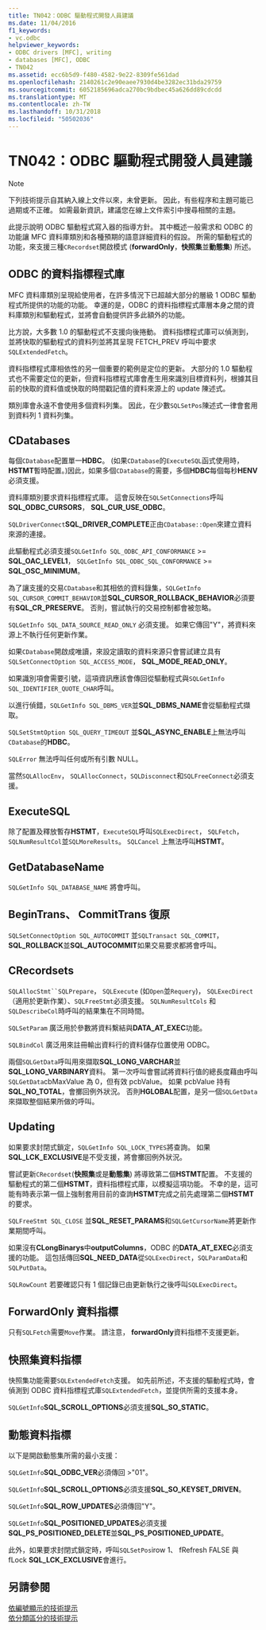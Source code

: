 ```yaml
---
title: TN042：ODBC 驅動程式開發人員建議
ms.date: 11/04/2016
f1_keywords:
- vc.odbc
helpviewer_keywords:
- ODBC drivers [MFC], writing
- databases [MFC], ODBC
- TN042
ms.assetid: ecc6b5d9-f480-4582-9e22-8309fe561dad
ms.openlocfilehash: 2140261c2e90eaee7930d4be3282ec31bda29759
ms.sourcegitcommit: 6052185696adca270bc9bdbec45a626dd89cdcdd
ms.translationtype: MT
ms.contentlocale: zh-TW
ms.lasthandoff: 10/31/2018
ms.locfileid: "50502036"
---
```

# <a name="tn042-odbc-driver-developer-recommendations"></a>TN042：ODBC 驅動程式開發人員建議

> [!NOTE]
>  下列技術提示自其納入線上文件以來，未曾更新。 因此，有些程序和主題可能已過期或不正確。 如需最新資訊，建議您在線上文件索引中搜尋相關的主題。

此提示說明 ODBC 驅動程式寫入器的指導方針。 其中概述一般需求和 ODBC 的功能讓 MFC 資料庫類別和各種預期的語意詳細資料的假設。 所需的驅動程式的功能，來支援三種`CRecordset`開啟模式 (**forwardOnly**，**快照集**並**動態集**) 所述。

## <a name="odbcs-cursor-library"></a>ODBC 的資料指標程式庫

MFC 資料庫類別呈現給使用者，在許多情況下已超越大部分的層級 1 ODBC 驅動程式所提供的功能的功能。 幸運的是，ODBC 的資料指標程式庫層本身之間的資料庫類別和驅動程式，並將會自動提供許多此額外的功能。

比方說，大多數 1.0 的驅動程式不支援向後捲動。 資料指標程式庫可以偵測到，並將快取的驅動程式的資料列並將其呈現 FETCH_PREV 呼叫中要求`SQLExtendedFetch`。

資料指標程式庫相依性的另一個重要的範例是定位的更新。 大部分的 1.0 驅動程式也不需要定位的更新，但資料指標程式庫會產生用來識別目標資料列，根據其目前的快取的資料值或快取的時間戳記值的資料來源上的 update 陳述式。

類別庫會永遠不會使用多個資料列集。 因此，在少數`SQLSetPos`陳述式一律會套用到資料列 1 資料列集。

## <a name="cdatabases"></a>CDatabases

每個`CDatabase`配置單一**HDBC**。 (如果`CDatabase`的`ExecuteSQL`函式使用時， **HSTMT**暫時配置。)因此，如果多個`CDatabase`的需要，多個**HDBC**每個每秒**HENV**必須支援。

資料庫類別要求資料指標程式庫。 這會反映在`SQLSetConnections`呼叫**SQL_ODBC_CURSORS**， **SQL_CUR_USE_ODBC**。

`SQLDriverConnect`**SQL_DRIVER_COMPLETE**正由`CDatabase::Open`來建立資料來源的連接。

此驅動程式必須支援`SQLGetInfo SQL_ODBC_API_CONFORMANCE`  >=  **SQL_OAC_LEVEL1**， `SQLGetInfo SQL_ODBC_SQL_CONFORMANCE`  >=  **SQL_OSC_MINIMUM**。

為了讓支援的交易`CDatabase`和其相依的資料錄集，`SQLGetInfo SQL_CURSOR_COMMIT_BEHAVIOR`並**SQL_CURSOR_ROLLBACK_BEHAVIOR**必須要有**SQL_CR_PRESERVE**。 否則，嘗試執行的交易控制都會被忽略。

`SQLGetInfo SQL_DATA_SOURCE_READ_ONLY` 必須支援。 如果它傳回"Y"，將資料來源上不執行任何更新作業。

如果`CDatabase`開啟成唯讀，來設定讀取的資料來源只會嘗試建立具有`SQLSetConnectOption SQL_ACCESS_MODE`， **SQL_MODE_READ_ONLY**。

如果識別項會需要引號，這項資訊應該會傳回從驅動程式與`SQLGetInfo SQL_IDENTIFIER_QUOTE_CHAR`呼叫。

以進行偵錯，`SQLGetInfo SQL_DBMS_VER`並**SQL_DBMS_NAME**會從驅動程式擷取。

`SQLSetStmtOption SQL_QUERY_TIMEOUT` 並**SQL_ASYNC_ENABLE**上無法呼叫`CDatabase`的**HDBC**。

`SQLError` 無法呼叫任何或所有引數 NULL。

當然`SQLAllocEnv`， `SQLAllocConnect`，`SQLDisconnect`和`SQLFreeConnect`必須支援。

## <a name="executesql"></a>ExecuteSQL

除了配置及釋放暫存**HSTMT**，`ExecuteSQL`呼叫`SQLExecDirect`， `SQLFetch`，`SQLNumResultCol`並`SQLMoreResults`。 `SQLCancel` 上無法呼叫**HSTMT**。

## <a name="getdatabasename"></a>GetDatabaseName

`SQLGetInfo SQL_DATABASE_NAME` 將會呼叫。

## <a name="begintrans-committrans-rollback"></a>BeginTrans、 CommitTrans 復原

`SQLSetConnectOption SQL_AUTOCOMMIT` 並`SQLTransact SQL_COMMIT`， **SQL_ROLLBACK**並**SQL_AUTOCOMMIT**如果交易要求都將會呼叫。

## <a name="crecordsets"></a>CRecordsets

`SQLAllocStmt``SQLPrepare`， `SQLExecute` (如`Open`並`Requery`)， `SQLExecDirect` （適用於更新作業）、`SQLFreeStmt`必須支援。 `SQLNumResultCols` 和`SQLDescribeCol`時呼叫的結果集在不同時間。

`SQLSetParam` 廣泛用於參數將資料繫結與**DATA_AT_EXEC**功能。

`SQLBindCol` 廣泛用來註冊輸出資料行的資料儲存位置使用 ODBC。

兩個`SQLGetData`呼叫用來擷取**SQL_LONG_VARCHAR**並**SQL_LONG_VARBINARY**資料。 第一次呼叫會嘗試將資料行值的總長度藉由呼叫`SQLGetData`cbMaxValue 為 0，但有效 pcbValue。 如果 pcbValue 持有**SQL_NO_TOTAL**，會擲回例外狀況。 否則**HGLOBAL**配置，是另一個`SQLGetData`來擷取整個結果所做的呼叫。

## <a name="updating"></a>Updating

如果要求封閉式鎖定，`SQLGetInfo SQL_LOCK_TYPES`將查詢。 如果**SQL_LCK_EXCLUSIVE**是不受支援，將會擲回例外狀況。

嘗試更新`CRecordset`(**快照集**或是**動態集**) 將導致第二個**HSTMT**配置。 不支援的驅動程式的第二個**HSTMT**，資料指標程式庫，以模擬這項功能。 不幸的是，這可能有時表示第一個上強制套用目前的查詢**HSTMT**完成之前先處理第二個**HSTMT**的要求。

`SQLFreeStmt SQL_CLOSE` 並**SQL_RESET_PARAMS**和`SQLGetCursorName`將更新作業期間呼叫。

如果沒有**CLongBinarys**中**outputColumns**，ODBC 的**DATA_AT_EXEC**必須支援的功能。 這包括傳回**SQL_NEED_DATA**從`SQLExecDirect`，`SQLParamData`和`SQLPutData`。

`SQLRowCount` 若要確認只有 1 個記錄已由更新執行之後呼叫`SQLExecDirect`。

## <a name="forwardonly-cursors"></a>ForwardOnly 資料指標

只有`SQLFetch`需要`Move`作業。 請注意， **forwardOnly**資料指標不支援更新。

## <a name="snapshot-cursors"></a>快照集資料指標

快照集功能需要`SQLExtendedFetch`支援。 如先前所述，不支援的驅動程式時，會偵測到 ODBC 資料指標程式庫`SQLExtendedFetch`，並提供所需的支援本身。

`SQLGetInfo`**SQL_SCROLL_OPTIONS**必須支援**SQL_SO_STATIC**。

## <a name="dynaset-cursors"></a>動態資料指標

以下是開啟動態集所需的最小支援：

`SQLGetInfo`**SQL_ODBC_VER**必須傳回 >"01"。

`SQLGetInfo`**SQL_SCROLL_OPTIONS**必須支援**SQL_SO_KEYSET_DRIVEN**。

`SQLGetInfo`**SQL_ROW_UPDATES**必須傳回"Y"。

`SQLGetInfo`**SQL_POSITIONED_UPDATES**必須支援**SQL_PS_POSITIONED_DELETE**並**SQL_PS_POSITIONED_UPDATE**。

此外，如果要求封閉式鎖定時，呼叫`SQLSetPos`irow 1、 fRefresh FALSE 與 fLock **SQL_LCK_EXCLUSIVE**會進行。

## <a name="see-also"></a>另請參閱

[依編號顯示的技術提示](../mfc/technical-notes-by-number.md)<br/>
[依分類區分的技術提示](../mfc/technical-notes-by-category.md)

